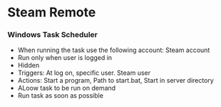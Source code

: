 # Steam Remote

### Windows Task Scheduler

  * When running the task use the following account: Steam account
  * Run only when user is logged in
  * Hidden
  * Triggers: At log on, specific user. Steam user
  * Actions: Start a program, Path to start.bat, Start in server directory
  * ALoow task to be run on demand
  * Run task as soon as possible

